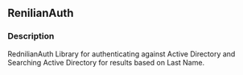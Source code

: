 ## RenilianAuth


### Description

RednilianAuth Library for authenticating against Active Directory and Searching Active Directory for results based on Last Name.

